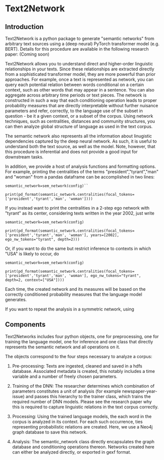 # Text2Network

## Introduction

Text2Network is a python package to generate "semantic networks" from arbitrary text sources using a (deep neural) PyTorch transformer model (e.g. BERT).
Details for this procedure are available in the following research paper: (Coming soon)

Text2Network allows you to understand direct and higher-order linguistic relationships in your texts. Since these relationships are extracted directly from a sophisticated transformer model, they are more powerful than prior approaches. For example, once a text is represented as network, you can query each potential relation between words conditional on a certain context, such as other words that may appear in a sentence. You can also aggregate across arbitrary time periods or text pieces. The network is constructed in such a way that each conditioning operation leads to proper probability measures that are directly interpretable without further nuisance parameters and refer, correctly, to the language use of the subset in question - be it a given context, or a subset of the corpus.
Using network techniques, such as centralities, distances and community structures, you can then analyze global structure of language as used in the text corpus.

The semantic network also represents all the information about linugistic dependencies captured by the deep neural network. As such, it is useful to understand both the text source, as well as the model. Note, however, that this procedure is inferential and does not provide a good input for downstream tasks.

 In addition, we provide a host of analysis functions and formatting options. For example, printing the centralities of the terms "president","tyrant","man" and "woman" from a pandas dataframe can be accomplished in two lines:

``````
semantic_network=sem_network(config)``

print(pd_format(semantic_network.centralities(focal_tokens=['president','tyrant','man', 'woman'])))
``````

If you instead want to print the centralities in a 2-step ego network with "tyrant" as its center, considering texts written in the year 2002, just write

``````
semantic_network=sem_network(config)

print(pd_format(semantic_network.centralities(focal_tokens=['president','tyrant','man', 'woman'], years=[2002], ego_nw_tokens="tyrant", depth=2)))
``````
Or, if you want to do the same but restrict inference to contexts in which "USA" is likely to occur, do

``````
semantic_network=sem_network(config)

print(pd_format(semantic_network.centralities(focal_tokens=['president','tyrant','man', 'woman'], ego_nw_tokens="tyrant", depth=2, context=["USA"])))
``````

Each time, the created network and its measures will be based on the correctly conditioned probability measures that the language model generates.

If you want to repeat the analysis in a symmetric network, using 

## Components

Text2Networks includes four python objects, one for preprocessing, one for training the language model, one for inference and one class that directly represents the semantic network and all operations on it.

The objects correspond to the four steps necessary to analyze a corpus:

1. Pre-processing: Texts are ingested, cleaned and saved in a hdfs database. Associated metadata is created, this notably includes a time variable and a number of freely chosen parameters.

2. Training of the DNN: The researcher determines which combination of parameters constitutes a unit of analysis (for example newspaper-year-issue) and passes this hierarchy to the trainer class, which trains the required number of DNN models. Please see the research paper why this is required to capture linguistic relations in the text corpus correctly.

3. Processing: Using the trained language models, the each word in the corpus is analyzed in its context. For each such occurrence, ties representing probabilistic relations are created. Here, we use a Neo4j graph database to save this network.

4. Analysis: The semantic_network class directly encapsulates the graph database and conditioning operations thereon. Networks created here can either be analyzed directly, or exported in gexf format.
